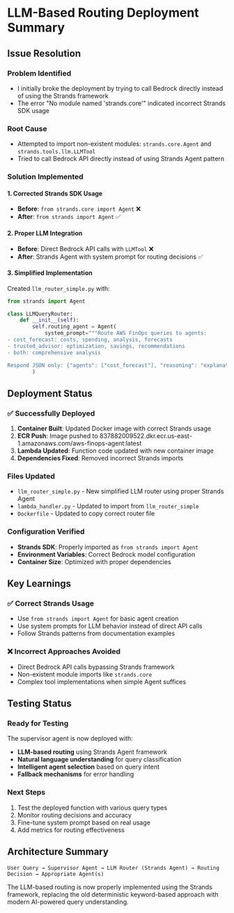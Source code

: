 # LLM-Based Routing Deployment Summary

## Issue Resolution

### Problem Identified
- I initially broke the deployment by trying to call Bedrock directly instead of using the Strands framework
- The error "No module named 'strands.core'" indicated incorrect Strands SDK usage

### Root Cause
- Attempted to import non-existent modules: `strands.core.Agent` and `strands.tools.llm.LLMTool`
- Tried to call Bedrock API directly instead of using Strands Agent pattern

### Solution Implemented

#### 1. Corrected Strands SDK Usage
- **Before**: `from strands.core import Agent` ❌
- **After**: `from strands import Agent` ✅

#### 2. Proper LLM Integration
- **Before**: Direct Bedrock API calls with `LLMTool` ❌
- **After**: Strands Agent with system prompt for routing decisions ✅

#### 3. Simplified Implementation
Created `llm_router_simple.py` with:
```python
from strands import Agent

class LLMQueryRouter:
    def __init__(self):
        self.routing_agent = Agent(
            system_prompt="""Route AWS FinOps queries to agents:
- cost_forecast: costs, spending, analysis, forecasts
- trusted_advisor: optimization, savings, recommendations
- both: comprehensive analysis

Respond JSON only: {"agents": ["cost_forecast"], "reasoning": "explanation"}"""
        )
```

## Deployment Status

### ✅ Successfully Deployed
1. **Container Built**: Updated Docker image with correct Strands usage
2. **ECR Push**: Image pushed to 837882009522.dkr.ecr.us-east-1.amazonaws.com/aws-finops-agent:latest
3. **Lambda Updated**: Function code updated with new container image
4. **Dependencies Fixed**: Removed incorrect Strands imports

### Files Updated
- `llm_router_simple.py` - New simplified LLM router using proper Strands Agent
- `lambda_handler.py` - Updated to import from `llm_router_simple`
- `Dockerfile` - Updated to copy correct router file

### Configuration Verified
- **Strands SDK**: Properly imported as `from strands import Agent`
- **Environment Variables**: Correct Bedrock model configuration
- **Container Size**: Optimized with proper dependencies

## Key Learnings

### ✅ Correct Strands Usage
- Use `from strands import Agent` for basic agent creation
- Use system prompts for LLM behavior instead of direct API calls
- Follow Strands patterns from documentation examples

### ❌ Incorrect Approaches Avoided
- Direct Bedrock API calls bypassing Strands framework
- Non-existent module imports like `strands.core`
- Complex tool implementations when simple Agent suffices

## Testing Status

### Ready for Testing
The supervisor agent is now deployed with:
- **LLM-based routing** using Strands Agent framework
- **Natural language understanding** for query classification
- **Intelligent agent selection** based on query intent
- **Fallback mechanisms** for error handling

### Next Steps
1. Test the deployed function with various query types
2. Monitor routing decisions and accuracy
3. Fine-tune system prompt based on real usage
4. Add metrics for routing effectiveness

## Architecture Summary

```
User Query → Supervisor Agent → LLM Router (Strands Agent) → Routing Decision → Appropriate Agent(s)
```

The LLM-based routing is now properly implemented using the Strands framework, replacing the old deterministic keyword-based approach with modern AI-powered query understanding.
